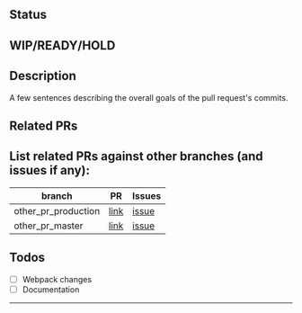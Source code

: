 ## Status
**WIP/READY/HOLD**
----
## Description
A few sentences describing the overall goals of the pull request's commits.

## Related PRs
List related PRs against other branches (and issues if any):
----
branch | PR | Issues
------ | -- | ------
other_pr_production | [link]() | [issue]()
other_pr_master | [link]() | [issue]()


## Todos
- [ ] Webpack changes
- [ ] Documentation

----
